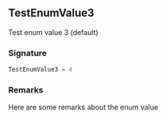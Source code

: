 ## TestEnumValue3

Test enum value 3 (default)

<h3 id="testenumvalue3-signature">Signature</h3>

```typescript
TestEnumValue3 = 4
```

<h3 id="testenumvalue3-remarks">Remarks</h3>

Here are some remarks about the enum value
